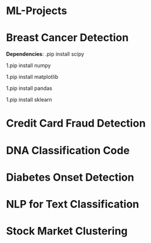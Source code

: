 # ML-Projects

# Breast Cancer Detection
**Dependencies**:
.pip install scipy

1.pip install numpy

1.pip install matplotlib

1.pip install pandas

1.pip install sklearn

# Credit Card Fraud Detection

# DNA Classification Code

# Diabetes Onset Detection

# NLP for Text Classification

# Stock Market Clustering
